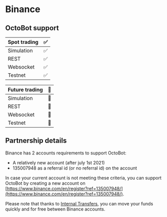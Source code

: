 # Binance

## OctoBot support

| Spot trading | ✅ |
| :--- | :--- |
| Simulation | ✅ |
| REST | ✅ |
| Websocket | ✅ |
| Testnet | ✅ |

| Future trading | 🚧 |
| :--- | :--- |
| Simulation | 🚧 |
| REST | 🚧 |
| Websocket | 🚧 |
| Testnet | 🚧 |



## Partnership details

Binance has 2 accounts requirements to support OctoBot:

* A relatively new account \(after july 1st 2021\)
* 135007948 as a referral id (or no referral id) on the account

In case your current account is not meeting these criteria, you can support OctoBot by creating a new account on [https://www.binance.com/en/register?ref=135007948/](https://www.binance.com/en/register?ref=135007948/).

Please note that thanks to [Internal Transfers](https://www.binance.com/en-NG/support/faq/360037037312), you can move your funds quickly and for free between Binance accounts.

